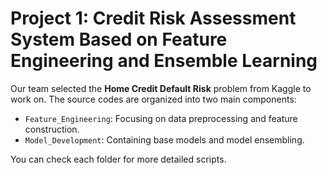 # Project 1: Credit Risk Assessment System Based on Feature Engineering and Ensemble Learning

Our team selected the **Home Credit Default Risk** problem from Kaggle to work on. The source codes are organized into two main components:

- `Feature_Engineering`: Focusing on data preprocessing and feature construction.
- `Model_Development`: Containing base models and model ensembling.

You can check each folder for more detailed scripts.